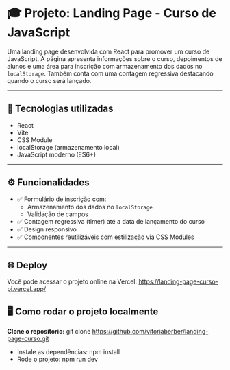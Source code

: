 # 🎓 Projeto: **Landing Page - Curso de JavaScript**

Uma landing page desenvolvida com React para promover um curso de JavaScript. A página apresenta informações sobre o curso, depoimentos de alunos e uma área para inscrição com armazenamento dos dados no `localStorage`. Também conta com uma contagem regressiva destacando quando o curso será lançado.

---

## 🚀 Tecnologias utilizadas

- React
- Vite
- CSS Module
- localStorage (armazenamento local)
- JavaScript moderno (ES6+)

---

## ⚙️ Funcionalidades

- ✅ Formulário de inscrição com:
  - Armazenamento dos dados no `localStorage`
  - Validação de campos
- ✅ Contagem regressiva (timer) até a data de lançamento do curso
- ✅ Design responsivo
- ✅ Componentes reutilizáveis com estilização via CSS Modules

---

## 🌐 Deploy
Você pode acessar o projeto online na Vercel:
https://landing-page-curso-pi.vercel.app/

## 🖥️ Como rodar o projeto localmente
**Clone o repositório:**
   git clone https://github.com/vitoriaberber/landing-page-curso.git
  - Instale as dependências:
npm install
  - Rode o projeto:
npm run dev

